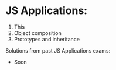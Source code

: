 # JS Applications:

01. This
02. Object composition
03. Prototypes and inheritance

Solutions from past JS Applications exams:
 - Soon